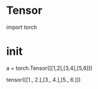 # Tensor

import torch

# init

a = torch.Tensor([[1,2],[3,4],[5,6]])

tensor([[1., 2.],[3., 4.],[5., 6.]])
